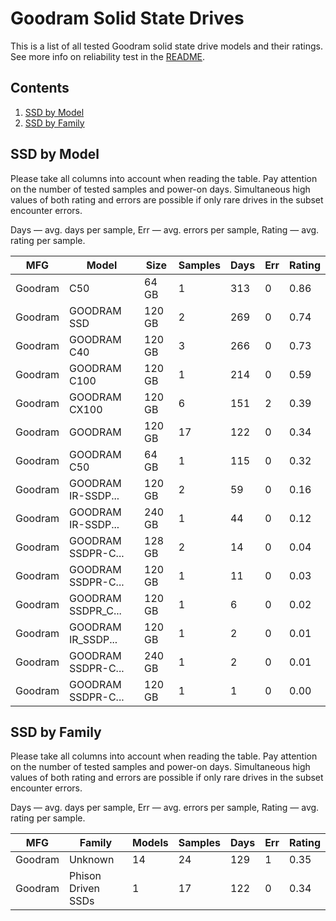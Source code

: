 Goodram Solid State Drives
==========================

This is a list of all tested Goodram solid state drive models and their ratings. See
more info on reliability test in the [README](https://github.com/linuxhw/SMART).

Contents
--------

1. [ SSD by Model  ](#ssd-by-model)
2. [ SSD by Family ](#ssd-by-family)

SSD by Model
------------

Please take all columns into account when reading the table. Pay attention on the
number of tested samples and power-on days. Simultaneous high values of both rating
and errors are possible if only rare drives in the subset encounter errors.

Days   — avg. days per sample,
Err    — avg. errors per sample,
Rating — avg. rating per sample.

| MFG       | Model              | Size   | Samples | Days  | Err   | Rating |
|-----------|--------------------|--------|---------|-------|-------|--------|
| Goodram   | C50                | 64 GB  | 1       | 313   | 0     | 0.86   |
| Goodram   | GOODRAM SSD        | 120 GB | 2       | 269   | 0     | 0.74   |
| Goodram   | GOODRAM C40        | 120 GB | 3       | 266   | 0     | 0.73   |
| Goodram   | GOODRAM C100       | 120 GB | 1       | 214   | 0     | 0.59   |
| Goodram   | GOODRAM CX100      | 120 GB | 6       | 151   | 2     | 0.39   |
| Goodram   | GOODRAM            | 120 GB | 17      | 122   | 0     | 0.34   |
| Goodram   | GOODRAM C50        | 64 GB  | 1       | 115   | 0     | 0.32   |
| Goodram   | GOODRAM IR-SSDP... | 120 GB | 2       | 59    | 0     | 0.16   |
| Goodram   | GOODRAM IR-SSDP... | 240 GB | 1       | 44    | 0     | 0.12   |
| Goodram   | GOODRAM SSDPR-C... | 128 GB | 2       | 14    | 0     | 0.04   |
| Goodram   | GOODRAM SSDPR-C... | 120 GB | 1       | 11    | 0     | 0.03   |
| Goodram   | GOODRAM SSDPR_C... | 120 GB | 1       | 6     | 0     | 0.02   |
| Goodram   | GOODRAM IR_SSDP... | 120 GB | 1       | 2     | 0     | 0.01   |
| Goodram   | GOODRAM SSDPR-C... | 240 GB | 1       | 2     | 0     | 0.01   |
| Goodram   | GOODRAM SSDPR-C... | 120 GB | 1       | 1     | 0     | 0.00   |

SSD by Family
-------------

Please take all columns into account when reading the table. Pay attention on the
number of tested samples and power-on days. Simultaneous high values of both rating
and errors are possible if only rare drives in the subset encounter errors.

Days   — avg. days per sample,
Err    — avg. errors per sample,
Rating — avg. rating per sample.

| MFG       | Family                 | Models | Samples | Days  | Err   | Rating |
|-----------|------------------------|--------|---------|-------|-------|--------|
| Goodram   | Unknown                | 14     | 24      | 129   | 1     | 0.35   |
| Goodram   | Phison Driven SSDs     | 1      | 17      | 122   | 0     | 0.34   |
